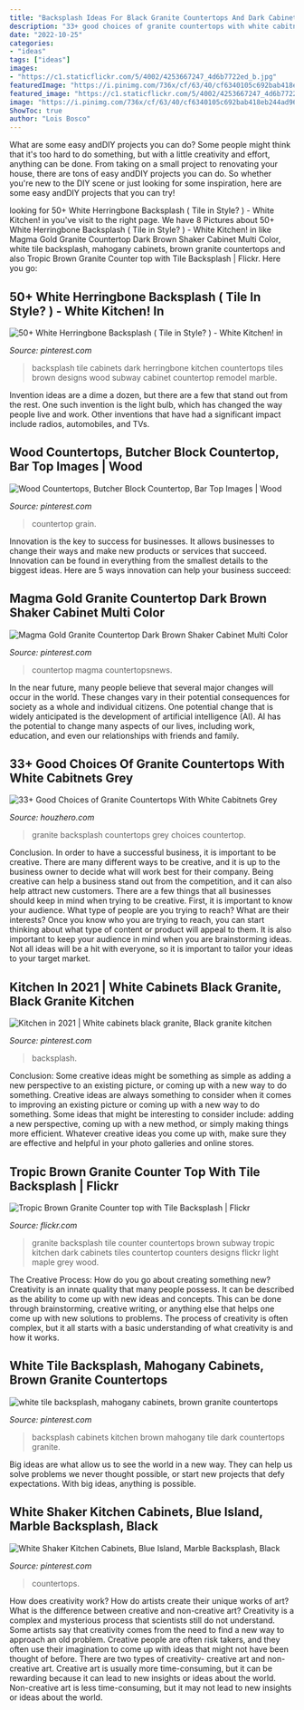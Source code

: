 ```yaml
---
title: "Backsplash Ideas For Black Granite Countertops And Dark Cabinets ~ Countertop Grain"
description: "33+ good choices of granite countertops with white cabitnets grey"
date: "2022-10-25"
categories:
- "ideas"
tags: ["ideas"]
images:
- "https://c1.staticflickr.com/5/4002/4253667247_4d6b7722ed_b.jpg"
featuredImage: "https://i.pinimg.com/736x/cf/63/40/cf6340105c692bab418eb244ad961baa.jpg"
featured_image: "https://c1.staticflickr.com/5/4002/4253667247_4d6b7722ed_b.jpg"
image: "https://i.pinimg.com/736x/cf/63/40/cf6340105c692bab418eb244ad961baa.jpg"
ShowToc: true
author: "Lois Bosco"
---
```



What are some easy andDIY projects you can do?
Some people might think that it's too hard to do something, but with a little creativity and effort, anything can be done. From taking on a small project to renovating your house, there are tons of easy andDIY projects you can do. So whether you're new to the DIY scene or just looking for some inspiration, here are some easy andDIY projects that you can try!

	

		
looking for 50+ White Herringbone Backsplash ( Tile in Style? ) - White Kitchen! in you've visit to the right page. We have 8 Pictures about 50+ White Herringbone Backsplash ( Tile in Style? ) - White Kitchen! in like Magma Gold Granite Countertop Dark Brown Shaker Cabinet Multi Color, white tile backsplash, mahogany cabinets, brown granite countertops and also Tropic Brown Granite Counter top with Tile Backsplash | Flickr. Here you go:
		
    
## 50+ White Herringbone Backsplash ( Tile In Style? ) - White Kitchen! In

<img loading=lazy src="https://i.pinimg.com/736x/73/4d/b6/734db61b74018e376a3e9354c2fa8174.jpg" onerror="this.onerror=null;this.src='https://tse3.mm.bing.net/th?id=OIP.bg9n6gBVYQ2w9Nn8c_0wPAHaLH&amp;pid=15.1';" alt="50+ White Herringbone Backsplash ( Tile in Style? ) - White Kitchen! in">

_Source: pinterest.com_

>backsplash tile cabinets dark herringbone kitchen countertops tiles brown designs wood subway cabinet countertop remodel marble. 

	

Invention ideas are a dime a dozen, but there are a few that stand out from the rest. One such invention is the light bulb, which has changed the way people live and work. Other inventions that have had a significant impact include radios, automobiles, and TVs.

    
## Wood Countertops, Butcher Block Countertop, Bar Top Images | Wood

<img loading=lazy src="https://i.pinimg.com/736x/08/9d/17/089d17e1de83544be042e78a712a9b2c--butcher-block-countertops-kitchen-countertops.jpg" onerror="this.onerror=null;this.src='https://tse1.mm.bing.net/th?id=OIP.S0J8oI21PPAaUuHcWdTaIgHaEe&amp;pid=15.1';" alt="Wood Countertops, Butcher Block Countertop, Bar Top Images | Wood">

_Source: pinterest.com_

>countertop grain. 

	

Innovation is the key to success for businesses. It allows businesses to change their ways and make new products or services that succeed. Innovation can be found in everything from the smallest details to the biggest ideas. Here are 5 ways innovation can help your business succeed: 

    
## Magma Gold Granite Countertop Dark Brown Shaker Cabinet Multi Color

<img loading=lazy src="https://i.pinimg.com/736x/e3/17/6a/e3176a4f7b4d3285732c049c0f0099d4.jpg" onerror="this.onerror=null;this.src='https://tse3.mm.bing.net/th?id=OIP.MRZqQB_9P6K9BpMjbZACTwHaLH&amp;pid=15.1';" alt="Magma Gold Granite Countertop Dark Brown Shaker Cabinet Multi Color">

_Source: pinterest.com_

>countertop magma countertopsnews. 

	

In the near future, many people believe that several major changes will occur in the world. These changes vary in their potential consequences for society as a whole and individual citizens. One potential change that is widely anticipated is the development of artificial intelligence (AI). AI has the potential to change many aspects of our lives, including work, education, and even our relationships with friends and family.

    
## 33+ Good Choices Of Granite Countertops With White Cabitnets Grey

<img loading=lazy src="https://houzhero.com/wp-content/uploads/2019/07/35-Best-Choices-of-Granite-Countertops-With-White-Cabitnets-Grey-Backsplash-Ideas-15.jpg" onerror="this.onerror=null;this.src='https://tse2.mm.bing.net/th?id=OIP.IWOQ3HQrz7RdcBmtnhdLPwHaHa&amp;pid=15.1';" alt="33+ Good Choices of Granite Countertops With White Cabitnets Grey">

_Source: houzhero.com_

>granite backsplash countertops grey choices countertop. 

	

Conclusion.
In order to have a successful business, it is important to be creative. There are many different ways to be creative, and it is up to the business owner to decide what will work best for their company. Being creative can help a business stand out from the competition, and it can also help attract new customers. There are a few things that all businesses should keep in mind when trying to be creative.
First, it is important to know your audience. What type of people are you trying to reach? What are their interests? Once you know who you are trying to reach, you can start thinking about what type of content or product will appeal to them. It is also important to keep your audience in mind when you are brainstorming ideas. Not all ideas will be a hit with everyone, so it is important to tailor your ideas to your target market.

    
## Kitchen In 2021 | White Cabinets Black Granite, Black Granite Kitchen

<img loading=lazy src="https://i.pinimg.com/736x/de/0b/0c/de0b0c971e3b3eb89933146f35827dc1.jpg" onerror="this.onerror=null;this.src='https://tse1.mm.bing.net/th?id=OIP.3cjpUQj5OxO6vBpJDjFbyQHaJ3&amp;pid=15.1';" alt="Kitchen in 2021 | White cabinets black granite, Black granite kitchen">

_Source: pinterest.com_

>backsplash. 

	

Conclusion: Some creative ideas might be something as simple as adding a new perspective to an existing picture, or coming up with a new way to do something.
Creative ideas are always something to consider when it comes to improving an existing picture or coming up with a new way to do something. Some ideas that might be interesting to consider include: adding a new perspective, coming up with a new method, or simply making things more efficient. Whatever creative ideas you come up with, make sure they are effective and helpful in your photo galleries and online stores.

    
## Tropic Brown Granite Counter Top With Tile Backsplash | Flickr

<img loading=lazy src="https://c1.staticflickr.com/5/4002/4253667247_4d6b7722ed_b.jpg" onerror="this.onerror=null;this.src='https://tse3.mm.bing.net/th?id=OIP.nIcjWLpHxe3TJv6xooFV_AHaFj&amp;pid=15.1';" alt="Tropic Brown Granite Counter top with Tile Backsplash | Flickr">

_Source: flickr.com_

>granite backsplash tile counter countertops brown subway tropic kitchen dark cabinets tiles countertop counters designs flickr light maple grey wood. 

	

The Creative Process: How do you go about creating something new?
Creativity is an innate quality that many people possess. It can be described as the ability to come up with new ideas and concepts. This can be done through brainstorming, creative writing, or anything else that helps one come up with new solutions to problems. The process of creativity is often complex, but it all starts with a basic understanding of what creativity is and how it works.

    
## White Tile Backsplash, Mahogany Cabinets, Brown Granite Countertops

<img loading=lazy src="https://i.pinimg.com/736x/cf/63/40/cf6340105c692bab418eb244ad961baa.jpg" onerror="this.onerror=null;this.src='https://tse4.mm.bing.net/th?id=OIP.54Q0two7KyOGefWwA445EgHaFC&amp;pid=15.1';" alt="white tile backsplash, mahogany cabinets, brown granite countertops">

_Source: pinterest.com_

>backsplash cabinets kitchen brown mahogany tile dark countertops granite. 

	

Big ideas are what allow us to see the world in a new way. They can help us solve problems we never thought possible, or start new projects that defy expectations. With big ideas, anything is possible.

    
## White Shaker Kitchen Cabinets, Blue Island, Marble Backsplash, Black

<img loading=lazy src="https://i.pinimg.com/736x/49/18/68/49186816b31d0cce41b8701eeba0dfef.jpg" onerror="this.onerror=null;this.src='https://tse2.mm.bing.net/th?id=OIP.LYQW-ZeyasBGHkyyR49u2wHaLG&amp;pid=15.1';" alt="White Shaker Kitchen Cabinets, Blue Island, Marble Backsplash, Black">

_Source: pinterest.com_

>countertops. 

	

How does creativity work? How do artists create their unique works of art? What is the difference between creative and non-creative art?
Creativity is a complex and mysterious process that scientists still do not understand. Some artists say that creativity comes from the need to find a new way to approach an old problem. Creative people are often risk takers, and they often use their imagination to come up with ideas that might not have been thought of before. There are two types of creativity- creative art and non-creative art. Creative art is usually more time-consuming, but it can be rewarding because it can lead to new insights or ideas about the world. Non-creative art is less time-consuming, but it may not lead to new insights or ideas about the world.

